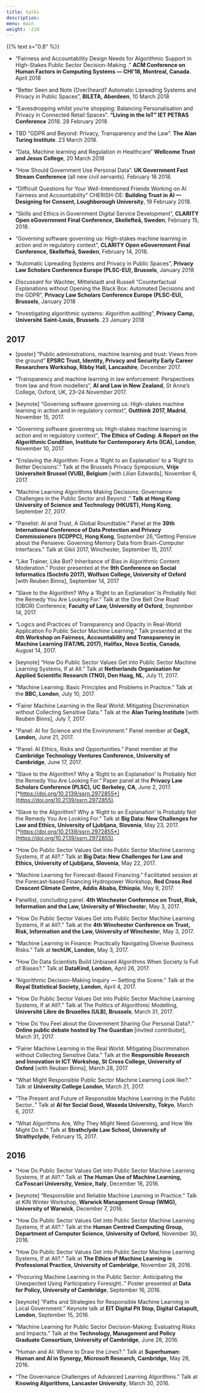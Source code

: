 ```yaml
---
title: talks
description: 
menu: main
weight: -210
---
```

{{% text s="0.8" %}}

- “Fairness and Accountability Design Needs for Algorithmic Support in High-Stakes Public Sector Decision-Making .” **ACM Conference on Human Factors in Computing Systems — CHI’18, Montreal, Canada**. April 2018

- “Better Seen and Note (Over)heard? Automatic Lipreading Systems and Privacy in Public Spaces”, **BILETA, Aberdeen**, 10 March 2018

- “Eavesdropping whilst you’re shopping: Balancing Personalisation and Privacy in Connected Retail Spaces”. **“Living in the IoT” IET PETRAS Conference** 2018. 28 February 2018

- TBD “GDPR and Beyond: Privacy, Transparency and the Law”. **The Alan Turing Institute**. 23 March 2018.

- “Data, Machine learning and Regulation in Healthcare” **Wellcome Trust and Jesus College**, 20 March 2018

- “How Should Government Use Personal Data”. **UK Government Fast Stream Conference** (all new civil servants). February 16 2018.

- “Difficult Questions for Your Well-Intentioned Friends Working on AI Fairness and Accountability” CHERISH-DE: **Building Trust in AI — Designing for Consent, Loughborough University**, 19 February 2018.

- “Skills and Ethics in Government Digital Service Development”, **CLARITY Open eGovernment Final Conference, Skellefteå, Sweden**, February 15, 2018.

- “Governing software governing us: High-stakes machine learning in action and in regulatory context”, **CLARITY Open eGovernment Final Conference, Skellefteå, Sweden**, February 14, 2018.

- “Automatic Lipreading Systems and Privacy in Public Spaces”, **Privacy Law Scholars Conference Europe (PLSC-EU), Brussels**, January 2018

- *Discussant* for Wachter, Mittelstadt and Russell “Counterfactual Explanations without Opening the Black Box: Automated Decisions and the GDPR”, **Privacy Law Scholars Conference Europe (PLSC-EU), Brussels**, January 2018

- “Investigating algorithmic systems: Algorithm auditing”, **Privacy Camp, Université Saint-Louis, Brussels**. 23 January 2018

## 2017

- [poster] “Public administrations, machine learning and trust: Views from the ground” **EPSRC Trust, Identity, Privacy and Security Early Career Researchers Workshop, Ribby Hall, Lancashire**, December 2017.

- “Transparency and machine learning in law enforcement: Perspectives from law and from modellers”, **AI and Law in New Zealand**, St Anne’s College, Oxford, UK, 23–24 November 2017.

- [keynote] “Governing software governing us: High-stakes machine learning in action and in regulatory context”, **Outthink 2017, Madrid**, November 15, 2017.

- “Governing software governing us: High-stakes machine learning in action and in regulatory context”, **The Ethics of Coding: A Report on the Algorithmic Condition, Institute for Contemporary Arts (ICA), London**, November 10, 2017.

- “Enslaving the Algorithm: From a ‘Right to an Explanation’ to a ‘Right to Better Decisions’.” Talk at the Brussels Privacy Symposium, **Vrije Universiteit Brussel (VUB), Belgium** \[with Lilian Edwards\], November 6, 2017.

- “Machine Learning Algorithms Making Decisions: Governance Challenges in the Public Sector and Beyond .” **Talk at Hong Kong University of Science and Technology (HKUST), Hong Kong**, September 27, 2017.

- “Panelist: AI and Trust, A Global Roundtable.” Panel at the **39th International Conference of Data Protection and Privacy Commissioners (ICDPPC), Hong Kong**, September 26,“Getting Pensive about the Pensieve: Governing Memory Data from Brain-Computer Interfaces.” Talk at Gikii 2017, Winchester, September 15, 2017.

- “Like Trainer, Like Bot? Inheritance of Bias in Algorithmic Content Moderation.” Poster presented at the **9th Conference on Social Informatics (SocInfo 2017), Wolfson College, University of Oxford** \[with Reuben Binns\], September 14, 2017

- “Slave to the Algorithm? Why a ‘Right to an Explanation’ Is Probably Not the Remedy You Are Looking For.” Talk at the One Belt One Road (OBOR) Conference, **Faculty of Law, University of Oxford**, September 14, 2017.

- “Logics and Practices of Transparency and Opacity in Real-World Application Fo Public Sector Machine Learning.” Talk presented at the **4th Workshop on Fairness, Accountability and Transparency in Machine Learning (FAT/ML 2017), Halifax, Nova Scotia, Canada**, August 14, 2017.

- [keynote] “How Do Public Sector Values Get into Public Sector Machine Learning Systems, If at All.” Talk at **Netherlands Organisation for Applied Scientific Research (TNO), Den Haag, NL**, July 11, 2017.

- “Machine Learning: Basic Principles and Problems in Practice.” Talk at the **BBC, London**, July 10, 2017.

- “Fairer Machine Learning in the Real World: Mitigating Discrimination without Collecting Sensitive Data.” Talk at the **Alan Turing Institute** \[with Reuben Binns\], July 7, 2017.

- “Panel: AI for Science and the Environment.” Panel member at **CogX, London,** June 21, 2017.

- “Panel: AI Ethics, Risks and Opportunities.” Panel member at the **Cambridge Technology Ventures Conference, University of Cambridge**, June 17, 2017.

- “Slave to the Algorithm? Why a ‘Right to an Explanation’ Is Probably Not the Remedy You Are Looking For.” Paper panel at the **Privacy Law Scholars Conference (PLSC), UC Berkeley, CA**, June 2, 2017. [*https://doi.org/10.2139/ssrn.2972855*](https://doi.org/10.2139/ssrn.2972855).

- “Slave to the Algorithm? Why a ‘Right to an Explanation’ Is Probably Not the Remedy You Are Looking For.” Talk at **Big Data: New Challenges for Law and Ethics, University of Ljubljana, Slovenia**, May 23, 2017. [*https://doi.org/10.2139/ssrn.2972855*](https://doi.org/10.2139/ssrn.2972855).

- “How Do Public Sector Values Get into Public Sector Machine Learning Systems, If at All?.” Talk at **Big Data: New Challenges for Law and Ethics, University of Ljubljana, Slovenia**, May 22, 2017.

- “Machine Learning for Forecast-Based Financing.” Facilitated session at the Forecast-based Financing Hydropower Workshop, **Red Cross Red Crescent Climate Centre, Addis Ababa, Ethiopia**, May 9, 2017.

- Panellist, concluding panel. **4th Winchester Conference on Trust, Risk, Information and the Law, University of Wincheste**r, May 3, 2017.

- “How Do Public Sector Values Get into Public Sector Machine Learning Systems, If at All?.” Talk at the **4th Winchester Conference on Trust, Risk, Information and the Law, University of Wincheste**r, May 3, 2017.

- “Machine Learning in Finance: Practically Navigating Diverse Business Risks.” Talk at **techUK, London,** May 3, 2017.

- “How Do Data Scientists Build Unbiased Algorithms When Society Is Full of Biases?.” Talk at **DataKind, London**, April 26, 2017.

- “Algorithmic Decision-Making Inquiry — Setting the Scene.” Talk at the **Royal Statistical Society, London**, April 4, 2017.

- “How Do Public Sector Values Get into Public Sector Machine Learning Systems, If at All?.” Talk at The Politics of Algorithmic Modelling, **Université Libre de Bruxelles (ULB), Brussels**, March 31, 2017.

- “How Do You Feel about the Government Sharing Our Personal Data?.” **Online public debate hosted by The Guardian** \[invited contributor\], March 31, 2017.

- “Fairer Machine Learning in the Real World: Mitigating Discrimination without Collecting Sensitive Data.” Talk at the **Responsible Research and Innovation in ICT Workshop, St Cross College, University of Oxford** \[with Reuben Binns\], March 28, 2017.

- “What Might Responsible Public Sector Machine Learning Look like?.” Talk at **University College London**, March 21, 2017.

- “The Present and Future of Responsible Machine Learning in the Public Sector..” Talk at **AI for Social Good, Waseda University, Tokyo**, March 6, 2017.

- “What Algorithms Are, Why They Might Need Governing, and How We Might Do It..” Talk at **Strathclyde Law School, University of Strathyclyde**, February 15, 2017.

## 2016 

- “How Do Public Sector Values Get into Public Sector Machine Learning Systems, If at All?.” Talk at **The Human Use of Machine Learning, Ca’Foscari University, Venice, Italy**, December 16, 2016.

- [keynote] “Responsible and Reliable Machine Learning in Practice.” Talk at KIN Winter Workshop, **Warwick Management Group (WMG), University of Warwick**, December 7, 2016.

- “How Do Public Sector Values Get into Public Sector Machine Learning Systems, If at All?.” Talk at the **Human Centred Computing Group, Department of Computer Science, University of Oxford**, November 30, 2016.

- “How Do Public Sector Values Get into Public Sector Machine Learning Systems, If at All?.” Talk at **The Ethics of Machine Learning in Professional Practice, University of Cambridge**, November 28, 2016.

- “Procuring Machine Learning in the Public Sector: Anticipating the Unexpected Using Participatory Foresight..” Poster presented at **Data for Policy, University of Cambridge**, September 16, 2016.

- [keynote] “Paths and Strategies for Responsible Machine Learning in Local Government.” Keynote talk at **EIT Digital Pit Stop, Digital Catapult, London**, September 15, 2016.

- “Machine Learning for Public Sector Decision-Making: Evaluating Risks and Impacts.” Talk at the **Technology, Management and Policy Graduate Consortium, University of Cambridge**, June 28, 2016.

- “Human and AI: Where to Draw the Lines?.” Talk at **Superhuman: Human and AI in Synergy, Microsoft Research, Cambridge**, May 26, 2016.

- “The Governance Challenges of Advanced Learning Algorithms.” Talk at **Knowing Algorithms, Lancaster University**, March 30, 2016.
